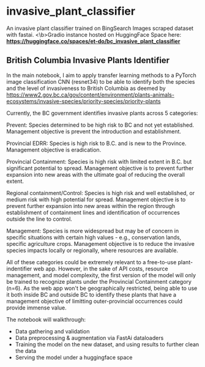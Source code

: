 # invasive_plant_classifier

An invasive plant classifier trained on BingSearch Images scraped dataset with fastai. 
<\b>Gradio instance hosted on HuggingFace Space here: **https://huggingface.co/spaces/et-do/bc_invasive_plant_classifier**


## British Columbia Invasive Plants Identifier

In the main notebook, I aim to apply transfer learning methods to a PyTorch image classification CNN (resnet34) to be able to identify both the species and the level of invasiveness to British Columbia as deemed by https://www2.gov.bc.ca/gov/content/environment/plants-animals-ecosystems/invasive-species/priority-species/priority-plants

Currently, the BC government identifies invasive plants across 5 categories:

Prevent: Species determined to be high risk to BC and not yet established. Management objective is prevent the introduction and establishment.

Provincial EDRR: Species is high risk to B.C. and is new to the Province. Management objective is eradication.

Provincial Containment: Species is high risk with limited extent in B.C. but significant potential to spread. Management objective is to prevent further expansion into new areas with the ultimate goal of reducing the overall extent.

Regional containment/Control: Species is high risk and well established, or medium risk with high potential for spread. Management objective is to prevent further expansion into new areas within the region through establishment of containment lines and identification of occurrences outside the line to control.

Management: Species is more widespread but may be of concern in specific situations with certain high values - e.g., conservation lands, specific agriculture crops. Management objective is to reduce the invasive species impacts locally or regionally, where resources are available.

All of these categories could be extremely relevant to a free-to-use plant-indentifier web app. However, in the sake of API costs, resource management, and model complexity, the first version of the model will only be trained to recognize plants under the Provincial Containment category (n=6). As the web app won't be geographically restricted, being able to use it both inside BC and outside BC to identify these plants that have a management objective of limitting outer-provincial occurrences could provide immense value.

The notebook will walkthrough:
- Data gathering and validation
- Data preprocessing & augmentation via FastAi dataloaders
- Training the model on the new dataset, and using results to further clean the data
- Serving the model under a huggingface space
